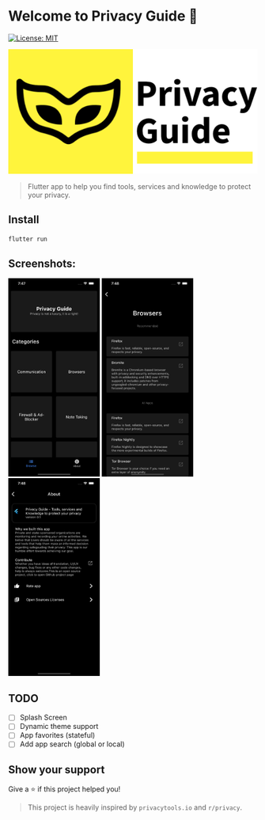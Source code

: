 # Welcome to Privacy Guide 👋

[![License: MIT](https://img.shields.io/badge/License-MIT-yellow.svg)](#)

![](./thumbnail.png)

> Flutter app to help you find tools, services and knowledge to protect your privacy.

## Install

```sh
flutter run
```

## Screenshots:

<img title="" src="./flutter_01.png" alt="alt" data-align="inline" width="185">  <img title="" src="./flutter_02.png" alt="alt" width="185"> <img title="" src="./flutter_03.png" alt="alt" width="185">

## TODO

- [ ] Splash Screen
- [ ] Dynamic theme support
- [ ] App favorites (stateful)
- [ ] Add app search (global or local)

## Show your support

Give a ⭐️ if this project helped you!

> This project is heavily inspired by `privacytools.io` and `r/privacy`.
